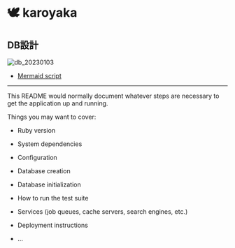 # :dove: karoyaka

## DB設計
![db_20230103](https://user-images.githubusercontent.com/105996822/210378734-1d8447b0-e9f1-4252-a417-9c78704e588d.png)


- [Mermaid script](https://github.com/sarii0213/karoyaka_sketch/blob/main/db_architecture.md)

---
This README would normally document whatever steps are necessary to get the
application up and running.

Things you may want to cover:

* Ruby version

* System dependencies

* Configuration

* Database creation

* Database initialization

* How to run the test suite

* Services (job queues, cache servers, search engines, etc.)

* Deployment instructions

* ...

